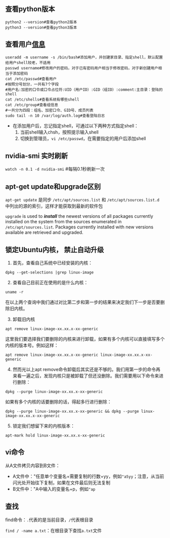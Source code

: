 ## 查看python版本

```shell
python2 --version#查看python2版本
python3 --version#查看python3版本
```

## 查看用户[信息][1]

```shell
useradd -m username -s /bin/bash#添加用户，并创建家目录、指定shell，默认配置给用户shell较老，不适用
passwd username#修改用户的密码，对于已有密码用户相当于修改密码，对于新创建用户相当于添加密码
cat /etc/passwd#查看用户
#按照分号划分，一共有7个字段
#用户名:加密的口令或口令占位符:UID（用户ID）:GID（组ID）:comment:主目录：登陆的shell
cat /etc/shells#查看系统有哪些shell
cat /etc/group#查看组信息
#一共分为四段：组名、加密口令、GID号、成员列表
sudo tail -n 10 /var/log/auth.log#查看登陆日志
```
[1]:https://www.cnblogs.com/woshimrf/p/linux-user-group-command.html

* 在添加用户后，忘记指定shell，可通过以下两种方式指定shell：
  1. 当前shell输入chsh，按照提示输入shell
  2. 切换到管理员，`vi /etc/passwd`，在需要指定的用户后添加shell

##  nvidia-smi 实时刷新

`watch -n 0.1 -d nvidia-smi`     #每隔0.1秒刷新一次

## apt-get update和upgrade区别

`apt-get update` 是同步 `/etc/apt/sources.list` 和 `/etc/apt/sources.list.d` 中列出的源的索引，这样才能获取到最新的软件包

`upgrade` is used to ___install___ the newest versions of all packages currently installed on the system from the sources enumerated in` /etc/apt/sources.list`. Packages currently installed with new versions available are retrieved and upgraded.

## 锁定Ubuntu内核， 禁止自动升级

1. 首先，查看自己系统中已经安装的内核：

```shell
dpkg --get-selections |grep linux-image
```

2. 查看自己目前正在使用的是什么内核：

```shell
uname -r
```

在以上两个查询中我们通过对比第二步和第一步的结果来决定我们下一步是否要删除旧内核。

3. 卸载旧内核

```shell
apt remove linux-image-xx.xx.x-xx-generic
```

这里我们要选择我们要删除的内核来进行卸载，如果有多个内核可以直接填写多个内核的版本号。例如这样：

```shell
apt remove linux-image-xx.xx.x-xx-generic linux-image-xx.xx.x-xx-generic
```

4. 然而光以上apt remove命令卸载后其实还是不够的。我们用第一步的命令再来看一遍之后，发现内核只是被卸载了但还没删除。我们需要用以下命令来进行删除：

```shell
dpkg --purge linux-image-xx.xx.x-xx-generic
```

如果有多个内核的话要删除的话，得起多行进行删除：

```shell
dpkg --purge linux-image-xx.xx.x-xx-generic && dpkg --purge linux-image-xx.xx.x-xx-generic
```

5. 锁定我们想留下来的内核版本：

```shell
apt-mark hold linux-image-xx.xx.x-xx-generic
```

[参考]:https://www.cnblogs.com/carle-09/p/11363020.html

## vi命令

从A文件拷贝内容到B文件：

* A文件中："任意单个变量名+需要复制的行数+yy，例如`"a5yy`；注意，从当前闪光处开始往下复制，如果在文件最后则无法复制
* B文件中："A中输入的变量名+p，例如`"ap`

## 查找

find命令：`.`代表的是当前目录，`/`代表根目录

`find / -name a.txt`：在根目录下查找`a.txt`文件